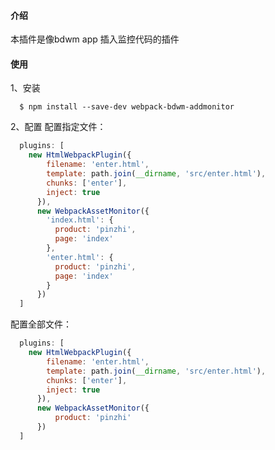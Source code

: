 

#### 介绍
  本插件是像bdwm app 插入监控代码的插件

#### 使用

  1、安装
  ```shell
    $ npm install --save-dev webpack-bdwm-addmonitor
  ```
  2、配置
    配置指定文件：
  ```javascript
    plugins: [
      new HtmlWebpackPlugin({
          filename: 'enter.html',
          template: path.join(__dirname, 'src/enter.html'),
          chunks: ['enter'],
          inject: true
        }),
        new WebpackAssetMonitor({
          'index.html': {
            product: 'pinzhi',
            page: 'index'
          },
          'enter.html': {
            product: 'pinzhi',
            page: 'index'
          }
        })
    ]
  ```
  配置全部文件：

  ```javascript
    plugins: [
      new HtmlWebpackPlugin({
          filename: 'enter.html',
          template: path.join(__dirname, 'src/enter.html'),
          chunks: ['enter'],
          inject: true
        }),
        new WebpackAssetMonitor({
            product: 'pinzhi'
        })
    ]
  ```
